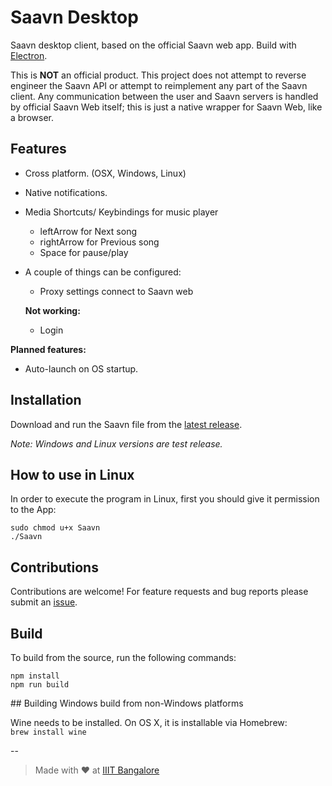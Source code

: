 # Saavn Desktop

Saavn desktop client, based on the official Saavn web app. Build with [Electron](http://electron.atom.io/).  

This is **NOT** an official product. This project does not attempt to reverse engineer the Saavn API or attempt to reimplement any part of the Saavn client. Any communication between the user and Saavn servers is handled by official Saavn Web itself; this is just a native wrapper for Saavn Web, like a browser.

## Features

* Cross platform. (OSX, Windows, Linux)  
* Native notifications.  
* Media Shortcuts/ Keybindings for music player
  * leftArrow for Next song
  * rightArrow for Previous song
  * Space for pause/play
* A couple of things can be configured:  
  * Proxy settings connect to Saavn web  

  **Not working:**
    * Login

**Planned features:**  

* Auto-launch on OS startup.  

## Installation

Download and run the Saavn file from the [latest release](https://github.com/arkokoley/saavn/releases).  

*Note: Windows and Linux versions are test release.*

## How to use in Linux

In order to execute the program in Linux, first you should give it permission to the App:

`sudo chmod u+x Saavn`  
`./Saavn`  

## Contributions

Contributions are welcome! For feature requests and bug reports please submit an [issue](https://github.com/arkokoley/saavn/issues).

## Build

To build from the source, run the following commands:  

`npm install`  
`npm run build`  

## Building Windows build from non-Windows platforms

Wine needs to be installed. On OS X, it is installable via Homebrew:  
`brew install wine`

--

> Made with :heart: at [IIIT Bangalore](http://iiitb.ac.in)
